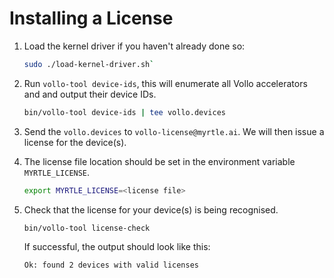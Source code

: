 # Installing a License

1. Load the kernel driver if you haven't already done so:

   ```sh
   sudo ./load-kernel-driver.sh`
   ```

2. Run `vollo-tool device-ids`, this will enumerate all Vollo accelerators and
   and output their device IDs.

   ```sh
   bin/vollo-tool device-ids | tee vollo.devices
   ```

3. Send the `vollo.devices` to `vollo-license@myrtle.ai`. We will then issue a
   license for the device(s).

4. The license file location should be set in the environment variable `MYRTLE_LICENSE`.

   ```sh
   export MYRTLE_LICENSE=<license file>
   ```

5. Check that the license for your device(s) is being recognised.

   ```sh
   bin/vollo-tool license-check
   ```

   If successful, the output should look like this:

   ```output
   Ok: found 2 devices with valid licenses
   ```

